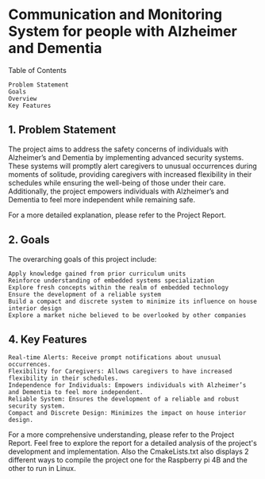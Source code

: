 # Communication and Monitoring System for people with Alzheimer and Dementia
Table of Contents

    Problem Statement
    Goals
    Overview
    Key Features

## 1. Problem Statement<a name="problem-statement"></a>

The project aims to address the safety concerns of individuals with Alzheimer’s and Dementia by implementing advanced security systems. These systems will promptly alert caregivers to unusual occurrences during moments of solitude, providing caregivers with increased flexibility in their schedules while ensuring the well-being of those under their care. Additionally, the project empowers individuals with Alzheimer’s and Dementia to feel more independent while remaining safe.

For a more detailed explanation, please refer to the Project Report.

## 2. Goals<a name="goals"></a>

The overarching goals of this project include:

    Apply knowledge gained from prior curriculum units
    Reinforce understanding of embedded systems specialization
    Explore fresh concepts within the realm of embedded technology
    Ensure the development of a reliable system
    Build a compact and discrete system to minimize its influence on house interior design
    Explore a market niche believed to be overlooked by other companies
    
## 4. Key Features<a name="key-features"></a>

    Real-time Alerts: Receive prompt notifications about unusual occurrences.
    Flexibility for Caregivers: Allows caregivers to have increased flexibility in their schedules.
    Independence for Individuals: Empowers individuals with Alzheimer’s and Dementia to feel more independent.
    Reliable System: Ensures the development of a reliable and robust security system.
    Compact and Discrete Design: Minimizes the impact on house interior design.

For a more comprehensive understanding, please refer to the Project Report. Feel free to explore the report for a detailed analysis of the project's development and implementation.
Also the CmakeLists.txt also displays 2 different ways to compile the project one for the Raspberry pi 4B and the other to run in Linux.

